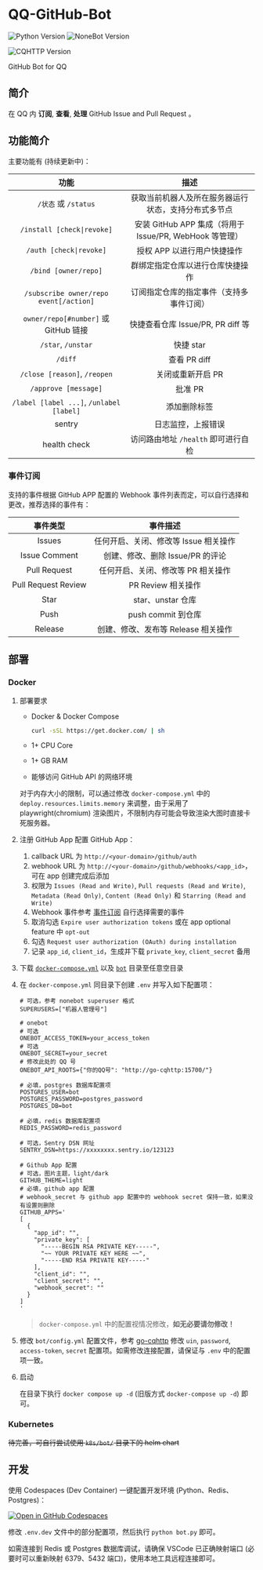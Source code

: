 <!--
 * @Author         : yanyongyu
 * @Date           : 2020-09-10 17:11:45
 * @LastEditors    : yanyongyu
 * @LastEditTime   : 2022-12-19 13:03:07
 * @Description    : README
 * @GitHub         : https://github.com/yanyongyu
-->

# QQ-GitHub-Bot

![Python Version](https://img.shields.io/badge/python-3.10+-blue.svg)
![NoneBot Version](https://img.shields.io/badge/nonebot-2+-red.svg)

![CQHTTP Version](https://img.shields.io/badge/CQHTTP%2011-Bot-black.svg?style=social)

GitHub Bot for QQ

## 简介

在 QQ 内 **订阅**, **查看**, **处理** GitHub Issue and Pull Request 。

## 功能简介

主要功能有 (持续更新中)：

|                   功能                   |                          描述                           |
| :--------------------------------------: | :-----------------------------------------------------: |
|           `/状态` 或 `/status`           |  获取当前机器人及所在服务器运行状态，支持分布式多节点   |
|        `/install [check\|revoke]`        | 安装 GitHub APP 集成（将用于 Issue/PR, WebHook 等管理） |
|         `/auth [check\|revoke]`          |               授权 APP 以进行用户快捷操作               |
|           `/bind [owner/repo]`           |            群绑定指定仓库以进行仓库快捷操作             |
|  `/subscribe owner/repo event[/action]`  |        订阅指定仓库的指定事件（支持多事件订阅）         |
|   `owner/repo[#number]` 或 GitHub 链接   |            快捷查看仓库 Issue/PR, PR diff 等            |
|            `/star`, `/unstar`            |                        快捷 star                        |
|                 `/diff`                  |                      查看 PR diff                       |
|       `/close [reason]`, `/reopen`       |                    关闭或重新开启 PR                    |
|           `/approve [message]`           |                         批准 PR                         |
| `/label [label ...]`, `/unlabel [label]` |                      添加删除标签                       |
|                  sentry                  |                   日志监控，上报错误                    |
|               health check               |           访问路由地址 `/health` 即可进行自检           |

### 事件订阅

支持的事件根据 GitHub APP 配置的 Webhook 事件列表而定，可以自行选择和更改，推荐选择的事件有：

|      事件类型       |               事件描述                |
| :-----------------: | :-----------------------------------: |
|       Issues        | 任何开启、关闭、修改等 Issue 相关操作 |
|    Issue Comment    |   创建、修改、删除 Issue/PR 的评论    |
|    Pull Request     |  任何开启、关闭、修改等 PR 相关操作   |
| Pull Request Review |          PR Review 相关操作           |
|        Star         |           star、unstar 仓库           |
|        Push         |          push commit 到仓库           |
|       Release       |  创建、修改、发布等 Release 相关操作  |

## 部署

### Docker

1. 部署要求

   - Docker & Docker Compose

     ```bash
     curl -sSL https://get.docker.com/ | sh
     ```

   - 1+ CPU Core
   - 1+ GB RAM
   - 能够访问 GitHub API 的网络环境

   对于内存大小的限制，可以通过修改 `docker-compose.yml` 中的 `deploy.resources.limits.memory` 来调整，由于采用了 playwright(chromium) 渲染图片，不限制内存可能会导致渲染大图时直接卡死服务器。

2. 注册 GitHub App
   配置 GitHub App：
   1. callback URL 为 `http://<your-domain>/github/auth`
   2. webhook URL 为 `http://<your-domain>/github/webhooks/<app_id>`，可在 app 创建完成后添加
   3. 权限为 `Issues (Read and Write)`, `Pull requests (Read and Write)`, `Metadata (Read Only)`, `Content (Read Only)` 和 `Starring (Read and Write)`
   4. Webhook 事件参考 [事件订阅](#事件订阅) 自行选择需要的事件
   5. 取消勾选 `Expire user authorization tokens` 或在 app optional feature 中 `opt-out`
   6. 勾选 `Request user authorization (OAuth) during installation`
   7. 记录 `app_id`, `client_id`，生成并下载 `private_key`, `client_secret` 备用
3. 下载 [`docker-compose.yml`](./docker-compose.yml) 以及 [`bot`](./bot) 目录至任意空目录
4. 在 `docker-compose.yml` 同目录下创建 `.env` 并写入如下配置项：

   ```dotenv
   # 可选，参考 nonebot superuser 格式
   SUPERUSERS=["机器人管理号"]

   # onebot
   # 可选
   ONEBOT_ACCESS_TOKEN=your_access_token
   # 可选
   ONEBOT_SECRET=your_secret
   # 修改此处的 QQ 号
   ONEBOT_API_ROOTS={"你的QQ号": "http://go-cqhttp:15700/"}

   # 必填，postgres 数据库配置项
   POSTGRES_USER=bot
   POSTGRES_PASSWORD=postgres_password
   POSTGRES_DB=bot

   # 必填，redis 数据库配置项
   REDIS_PASSWORD=redis_password

   # 可选，Sentry DSN 网址
   SENTRY_DSN=https://xxxxxxxx.sentry.io/123123

   # Github App 配置
   # 可选，图片主题，light/dark
   GITHUB_THEME=light
   # 必填，github app 配置
   # webhook_secret 与 github app 配置中的 webhook secret 保持一致，如果没有设置则删除
   GITHUB_APPS='
   [
     {
       "app_id": "",
       "private_key": [
         "-----BEGIN RSA PRIVATE KEY-----",
         "~~ YOUR PRIVATE KEY HERE ~~",
         "-----END RSA PRIVATE KEY-----"
       ],
       "client_id": "",
       "client_secret": "",
       "webhook_secret": ""
     }
   ]
   '
   ```

   > `docker-compose.yml` 中的配置视情况修改，**如无必要请勿修改！**

5. 修改 `bot/config.yml` 配置文件，参考 [go-cqhttp](https://docs.go-cqhttp.org/guide/config.html#%E9%85%8D%E7%BD%AE%E4%BF%A1%E6%81%AF) 修改 `uin`, `password`, `access-token`, `secret` 配置项。如需修改连接配置，请保证与 `.env` 中的配置项一致。
6. 启动

   在目录下执行 `docker compose up -d` (旧版方式 `docker-compose up -d`) 即可。

### Kubernetes

~~待完善，可自行尝试使用 `k8s/bot/` 目录下的 helm chart~~

## 开发

使用 Codespaces (Dev Container) 一键配置开发环境 (Python、Redis、Postgres)：

[![Open in GitHub Codespaces](https://github.com/codespaces/badge.svg)](https://github.com/codespaces/new?hide_repo_select=true&ref=master&repo=294357266)

修改 `.env.dev` 文件中的部分配置项，然后执行 `python bot.py` 即可。

如需连接到 Redis 或 Postgres 数据库调试，请确保 VSCode 已正确映射端口 (必要时可以重新映射 6379、5432 端口)，使用本地工具远程连接即可。

